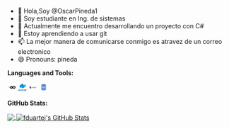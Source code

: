 - 👋 Hola,Soy @OscarPineda1
- 👀 Soy estudiante en Ing. de sistemas
- 🌱 Actualmente me encuentro desarrollando un proyecto con C#
- 💞️ Estoy aprendiendo a usar git
- 📫 La mejor manera de comunicarse conmigo es atravez de un correo electronico
- 😄 Pronouns: pineda

**Languages and Tools:**  

<code><img height="20" src="https://raw.githubusercontent.com/github/explore/80688e429a7d4ef2fca1e82350fe8e3517d3494d/topics/go/go.png"></code>
<code><img height="20" src="https://raw.githubusercontent.com/github/explore/80688e429a7d4ef2fca1e82350fe8e3517d3494d/topics/docker/docker.png"></code>
<code><img height="20" src="https://raw.githubusercontent.com/github/explore/d106aa3f6fa091ab80ab5c8cf0d931baff3caaea/topics/elixir/elixir.png"></code>
<code><img height="20" src="https://raw.githubusercontent.com/github/explore/80688e429a7d4ef2fca1e82350fe8e3517d3494d/topics/sql/sql.png"></code>

**GitHub Stats:**  

<a href="https://github.com/fduartej/fduartej">
  <img align="center" src="https://github-readme-stats.vercel.app/api/top-langs/?username=fduartej&hide=html,css,objective-c&title_color=ffffff&text_color=c9cacc&icon_color=2bbc8a&bg_color=1d1f21" />
</a>
<a href="https://github.com/fduartej/fduartej">
  <img align="center" src="https://github-readme-stats.vercel.app/api?username=fduartej&show_icons=true&line_height=27&count_private=true&title_color=ffffff&text_color=c9cacc&icon_color=2bbc8a&bg_color=1d1f21" alt="fduartej's GitHub Stats" />
</a>



